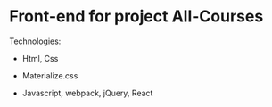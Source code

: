 # Front-end for project All-Courses

Technologies:

+ Html, Css

+ Materialize.css

+ Javascript, webpack, jQuery, React
